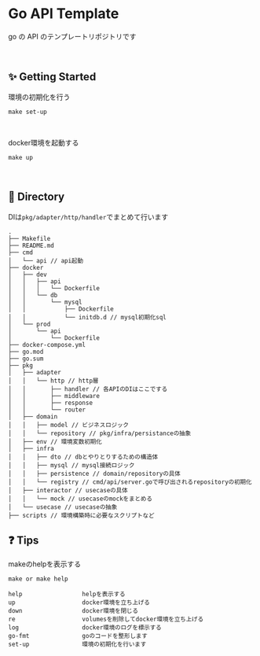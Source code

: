 # Go API Template

go の API のテンプレートリポジトリです

<br>

## ✨ Getting Started

環境の初期化を行う

```
make set-up
```

<br>

docker環境を起動する

```
make up
```


<br>

## 🌿 Directory

DIは`pkg/adapter/http/handler`でまとめて行います


```
.
├── Makefile
├── README.md
├── cmd
│   └── api // api起動
├── docker
│   ├── dev
│   │   ├── api
│   │   │   └── Dockerfile
│   │   └── db
│   │       └── mysql
│   │           ├── Dockerfile
│   │           └── initdb.d // mysql初期化sql
│   └── prod
│       └── api
│           └── Dockerfile
├── docker-compose.yml
├── go.mod
├── go.sum
├── pkg
│   ├── adapter
│   │   └── http // http層
│   │       ├── handler // 各APIのDIはここでする
│   │       ├── middleware
│   │       ├── response
│   │       └── router
│   ├── domain
│   │   ├── model // ビジネスロジック
│   │   └── repository // pkg/infra/persistanceの抽象
│   ├── env // 環境変数初期化
│   ├── infra
│   │   ├── dto // dbとやりとりするための構造体
│   │   ├── mysql // mysql接続ロジック
│   │   ├── persistence // domain/repositoryの具体
│   │   └── registry // cmd/api/server.goで呼び出されるrepositoryの初期化
│   ├── interactor // usecaseの具体
│   │   └── mock // usecaseのmockをまとめる
│   └── usecase // usecaseの抽象
├── scripts // 環境構築時に必要なスクリプトなど
```


## ❓ Tips

makeのhelpを表示する

```
make or make help
```

```
help                 helpを表示する
up                   docker環境を立ち上げる
down                 docker環境を閉じる
re                   volumesを削除してdocker環境を立ち上げる
log                  docker環境のログを標示する
go-fmt               goのコードを整形します
set-up               環境の初期化を行います
```